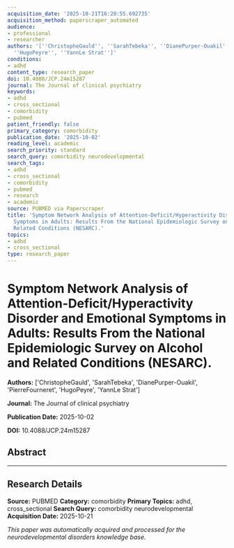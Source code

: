 ```yaml
---
acquisition_date: '2025-10-21T16:20:55.692735'
acquisition_method: paperscraper_automated
audience:
- professional
- researcher
authors: '[''ChristopheGauld'', ''SarahTebeka'', ''DianePurper-Ouakil'', ''PierreFourneret'',
  ''HugoPeyre'', ''YannLe Strat'']'
conditions:
- adhd
content_type: research_paper
doi: 10.4088/JCP.24m15287
journal: The Journal of clinical psychiatry
keywords:
- adhd
- cross_sectional
- comorbidity
- pubmed
patient_friendly: false
primary_category: comorbidity
publication_date: '2025-10-02'
reading_level: academic
search_priority: standard
search_query: comorbidity neurodevelopmental
search_tags:
- adhd
- cross_sectional
- comorbidity
- pubmed
- research
- academic
source: PUBMED via Paperscraper
title: 'Symptom Network Analysis of Attention-Deficit/Hyperactivity Disorder and Emotional
  Symptoms in Adults: Results From the National Epidemiologic Survey on Alcohol and
  Related Conditions (NESARC).'
topics:
- adhd
- cross_sectional
type: research_paper
---
```


# Symptom Network Analysis of Attention-Deficit/Hyperactivity Disorder and Emotional Symptoms in Adults: Results From the National Epidemiologic Survey on Alcohol and Related Conditions (NESARC).

**Authors:** ['ChristopheGauld', 'SarahTebeka', 'DianePurper-Ouakil', 'PierreFourneret', 'HugoPeyre', 'YannLe Strat']

**Journal:** The Journal of clinical psychiatry

**Publication Date:** 2025-10-02

**DOI:** 10.4088/JCP.24m15287

## Abstract



---

## Research Details

**Source:** PUBMED
**Category:** comorbidity
**Primary Topics:** adhd, cross_sectional
**Search Query:** comorbidity neurodevelopmental
**Acquisition Date:** 2025-10-21

*This paper was automatically acquired and processed for the neurodevelopmental disorders knowledge base.*
